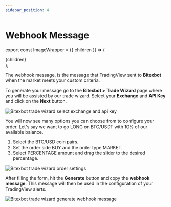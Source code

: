 ```yaml
---
sidebar_position: 4
---
```


# Webhook Message

export const ImageWrapper = ({ children }) => (
<div className="image-wrapper">
{children}
</div>
);

The webhook message, is the message that TradingView sent to **Bitexbot** when the market meets your custom criteria.

To generate your message go to the **Bitexbot > Trade Wizard** page where you will be assisted by our trade wizard. Select your **Exchange** and **API Key** and click on the **Next** button.

<ImageWrapper>
    <img src={require('/img/tutorial/trade-wizard-1.png').default} alt="Bitexbot trade wizard select exchange and api key" />
</ImageWrapper>

You will now see many options you can choose from to configure your order. Let's say we want to go LONG on BTC/USDT with 10% of our available balance.

1. Select the BTC/USD coin pairs.
2. Set the order side BUY and the order type MARKET.
4. Select PERCENTAGE amount and drag the slider to the desired percentage.

<ImageWrapper>
    <img src={require('/img/tutorial/trade-wizard-2.png').default} alt="Bitexbot trade wizard order settings" />
</ImageWrapper>

After filling the form, hit the **Generate** button and copy the **webhook message**. This message will then be used in the configuration of your TradingView alerts.

<ImageWrapper>
    <img src={require('/img/tutorial/trade-wizard-3.png').default} alt="Bitexbot trade wizard generate webhook message" />
</ImageWrapper>